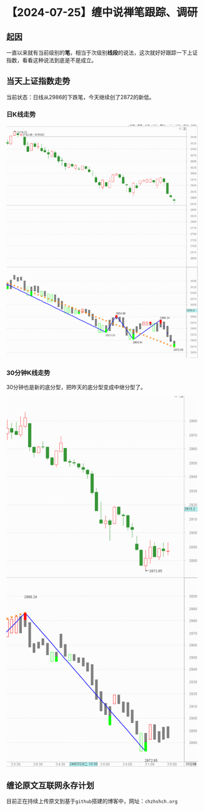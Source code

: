 # 【2024-07-25】缠中说禅笔跟踪、调研
## 起因

一直以来就有当前级别的**笔**，相当于次级别**线段**的说法，这次就好好跟踪一下上证指数，看看这种说法到底是不是成立。



## 当天上证指数走势

当前状态：日线从2986的下跌笔，今天继续创了2872的新低。



### 日K线走势

![](day\20240725.png)



### 30分钟K线走势

30分钟也是新的底分型，把昨天的底分型变成中继分型了。



![](min30\20240725.png)



## 缠论原文互联网永存计划

目前正在持续上传原文到基于`github`搭建的博客中，网址：`chzhshch.org`



